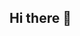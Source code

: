 ## Hi there 👋

<!--
**morikouuu/morikouuu** is a ✨ _special_ ✨ repository because its `README.md` (this file) appears on your GitHub profile.

Here are some ideas to get you started:

- 🌱 I’m currently learning python,html.css and swift
- 📫 How to reach me: ...
- 😄 Pronouns: he,him
- ⚡ Fun fact: I like listening to music ex) japanese rock and hiphop
-->
